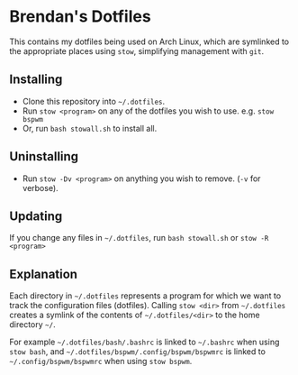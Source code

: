 # Brendan's Dotfiles

This contains my dotfiles being used on Arch Linux, which are symlinked to the appropriate places using `stow`, simplifying management with `git`.

## Installing

* Clone this repository into `~/.dotfiles`.
* Run `stow <program>` on any of the dotfiles you wish to use. e.g. `stow bspwm`
* Or, run `bash stowall.sh` to install all.

## Uninstalling 

* Run `stow -Dv <program>` on anything you wish to remove. (`-v` for verbose).

## Updating

If you change any files in `~/.dotfiles`, run `bash stowall.sh` or `stow -R <program>`

## Explanation 

Each directory in `~/.dotfiles` represents a program for which we want to track the configuration files (dotfiles). Calling `stow <dir>` from `~/.dotfiles` creates a symlink of the contents of `~/.dotfiles/<dir>` to the home directory `~/`. 

For example `~/.dotfiles/bash/.bashrc` is linked to `~/.bashrc` when using `stow bash`, and `~/.dotfiles/bspwm/.config/bspwm/bspwmrc` is linked to `~/.config/bspwm/bspwmrc` when using `stow bspwm`.
